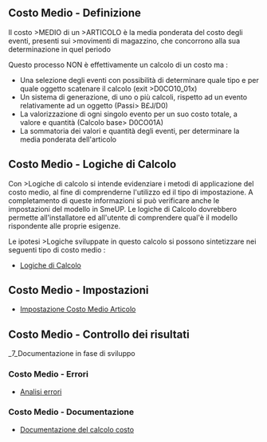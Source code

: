 ## Costo Medio - Definizione
Il costo >MEDIO di un >ARTICOLO è la media ponderata del costo degli eventi, presenti sui >movimenti di magazzino, che concorrono alla sua
determinazione in quel periodo

Questo processo NON è effettivamente un calcolo di un costo ma : 
* Una selezione degli eventi con possibilità di determinare quale tipo e per quale oggetto scatenare il calcolo (exit >D0CO10_01x)
* Un sistema di generazione, di uno o più calcoli, rispetto ad un evento relativamente ad un oggetto (Passi> B£J/D0)
* La valorizzazione di ogni singolo evento per un suo costo totale, a valore e quantità (Calcolo base> D0CO01A)
* La sommatoria dei valori e quantità degli eventi, per determinare la media ponderata dell'articolo

## Costo Medio - Logiche di Calcolo
Con >Logiche di calcolo si intende evidenziare i metodi di applicazione del costo medio, al fine di comprenderne l'utilizzo ed il tipo di impostazione.
A completamento di queste informazioni si può verificare anche le impostazioni del modello in SmeUP. Le logiche di Calcolo dovrebbero permette all'installatore ed all'utente di comprendere qual'è il modello rispondente alle proprie esigenze.

Le ipotesi >Logiche sviluppate in questo calcolo si possono sintetizzare nei seguenti tipo di costo medio : 
- [Logiche di Calcolo](Sorgenti/MB/DOC/D0CCMC_14A)

## Costo Medio - Impostazioni
- [Impostazione Costo Medio Articolo](Sorgenti/MB/DOC_OGG/P_D0CO10A)

## Costo Medio - Controllo dei risultati
_7_Documentazione in fase di sviluppo

### Costo Medio - Errori
- [Analisi errori](Sorgenti/MB/DOC_OGG/P_D0CO03A)

### Costo Medio - Documentazione
- [Documentazione del calcolo costo](Sorgenti/MB/DOC_OGG/P_D0CO02A)




